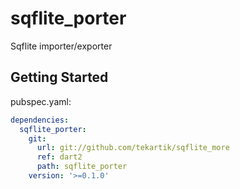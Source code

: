 # sqflite_porter

Sqflite importer/exporter

## Getting Started

pubspec.yaml:

````yaml
dependencies:
  sqflite_porter:
    git:
      url: git://github.com/tekartik/sqflite_more
      ref: dart2
      path: sqflite_porter
    version: '>=0.1.0'
````